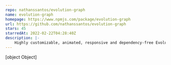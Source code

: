 ```yaml
---
repo: nathanssantos/evolution-graph
name: evolution-graph
homepage: https://www.npmjs.com/package/evolution-graph
url: https://github.com/nathanssantos/evolution-graph
stars: 45
starredAt: 2022-02-22T04:28:40Z
description: |-
    Highly customizable, animated, responsive and dependency-free Evolution Graph implementation. The package is built with Vanilla JavaScript and is used to create flexible data visualizations and present evolution relationships between entities.
---
```


[object Object]
